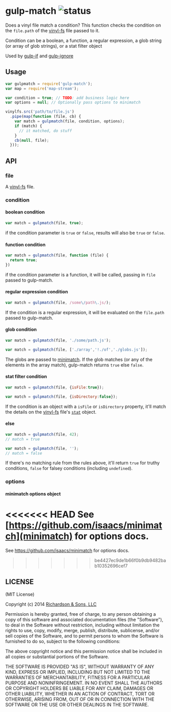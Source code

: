 gulp-match ![status](https://secure.travis-ci.org/robrich/gulp-match.png?branch=master)
==========

Does a vinyl file match a condition?  This function checks the condition on the `file.path` of the
[vinyl-fs](https://github.com/wearefractal/vinyl-fs) file passed to it.

Condition can be a boolean, a function, a regular expression, a glob string (or array of glob strings), or a stat filter object

Used by [gulp-if](https://github.com/robrich/gulp-if) and [gulp-ignore](https://github.com/robrich/gulp-ignore)

## Usage

```javascript
var gulpmatch = require('gulp-match');
var map = require('map-stream');

var condition = true; // TODO: add business logic here
var options = null; // Optionally pass options to minimatch

vinylfs.src('path/to/file.js')
  .pipe(map(function (file, cb) {
    var match = gulpmatch(file, condition, options);
    if (match) {
      // it matched, do stuff
    }
    cb(null, file);
  }));
```

## API

### file

A [vinyl-fs](https://github.com/wearefractal/vinyl-fs) file.

### condition

#### boolean condition

```javascript
var match = gulpmatch(file, true);
```

if the condition parameter is `true` or `false`, results will also be `true` or `false`.

#### function condition

```javascript
var match = gulpmatch(file, function (file) {
  return true;
})
```

if the condition parameter is a function, it will be called, passing in `file` passed to gulp-match.

#### regular expression condition

```javascript
var match = gulpmatch(file, /some\/path\.js/);
```

If the condition is a regular expression, it will be evaluated on the `file.path` passed to gulp-match.

#### glob condition

```javascript
var match = gulpmatch(file, './some/path.js');
```
```javascript
var match = gulpmatch(file, ['./array','!./of','./globs.js']);
```

The globs are passed to [minimatch](https://github.com/isaacs/minimatch).  If the glob matches (or any of the elements in the array match), gulp-match returns `true` else `false`.

#### stat filter condition

```javascript
var match = gulpmatch(file, {isFile:true});
```
```javascript
var match = gulpmatch(file, {isDirectory:false});
```

If the condition is an object with a `isFile` or `isDirectory` property, it'll match the details on the
[vinyl-fs](https://github.com/wearefractal/vinyl-fs) file's [`stat`](http://nodejs.org/api/fs.html#fs_class_fs_stats) object.

#### else

```javascript
var match = gulpmatch(file, 42);
// match = true
```
```javascript
var match = gulpmatch(file, '');
// match = false
```

If there's no matching rule from the rules above, it'll return `true` for truthy conditions, `false` for falsey conditions (including `undefined`).

### options

#### minimatch options object

<<<<<<< HEAD
See [https://github.com/isaacs/minimatch](minimatch) for options docs.
=======
See <https://github.com/isaacs/minimatch> for options docs.
>>>>>>> be4427ec9de1b66f0b9db9482bab10352696cef7


LICENSE
-------

(MIT License)

Copyright (c) 2014 [Richardson & Sons, LLC](http://richardsonandsons.com/)

Permission is hereby granted, free of charge, to any person obtaining
a copy of this software and associated documentation files (the
"Software"), to deal in the Software without restriction, including
without limitation the rights to use, copy, modify, merge, publish,
distribute, sublicense, and/or sell copies of the Software, and to
permit persons to whom the Software is furnished to do so, subject to
the following conditions:

The above copyright notice and this permission notice shall be
included in all copies or substantial portions of the Software.

THE SOFTWARE IS PROVIDED "AS IS", WITHOUT WARRANTY OF ANY KIND,
EXPRESS OR IMPLIED, INCLUDING BUT NOT LIMITED TO THE WARRANTIES OF
MERCHANTABILITY, FITNESS FOR A PARTICULAR PURPOSE AND
NONINFRINGEMENT. IN NO EVENT SHALL THE AUTHORS OR COPYRIGHT HOLDERS BE
LIABLE FOR ANY CLAIM, DAMAGES OR OTHER LIABILITY, WHETHER IN AN ACTION
OF CONTRACT, TORT OR OTHERWISE, ARISING FROM, OUT OF OR IN CONNECTION
WITH THE SOFTWARE OR THE USE OR OTHER DEALINGS IN THE SOFTWARE.
